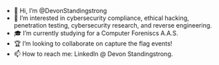 - 👋 Hi, I’m @DevonStandingstrong
- 👀 I’m interested in cybersecurity compliance, ethical hacking, penetration testing, cybersecurity research, and reverse engineering.
- 🎓 I’m currently studying for a Computer Foreniscs A.A.S.
- 🏆 I’m looking to collaborate on capture the flag events!
- 📫 How to reach me: LinkedIn @ Devon Standingstrong.

<!---
DevonStandingstrong/DevonStandingstrong is a ✨ special ✨ repository because its `README.md` (this file) appears on your GitHub profile.
You can click the Preview link to take a look at your changes.
--->
